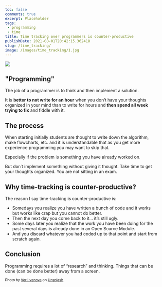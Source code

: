 ```yaml
---
toc: false
comments: true
excerpt: Placeholder 
tags:
 - programming
 - time
title: Time tracking over programmers is counter-productive
publishDate: 2021-08-01T20:42:15.362418
slug: /time_tracking/
image: /images/time_tracking/1.jpg
---
```


![](/images/time_tracking/1.jpg)

## "Programming"

The job of a programmer is to think and then implement a solution.

It is **better to not write for an hour** when you don’t have your thoughts organized in your mind than to write for hours and **then spend all week trying to fix** and fiddle with it.

## The process

When starting initially students are thought to write down the algorithm, make flowcharts, etc. and it is understandable that as you get more experience programming you may want to skip that.

Especially if the problem is something you have already worked on.

But don’t implement something without giving it thought. Take time to get your thoughts organized. You are not sitting in an exam.

## Why time-tracking is counter-productive?

The reason I say time-tracking is counter-productive is:
- Somedays you realize you have written a bunch of code and it works but works like crap but you cannot do better.
- Then the next day you come back to it... it’s still ugly.
- Some days later you realize that the work you have been doing for the past several days is already done in an Open Source Module.
- And you discard whatever you had coded up to that point and start from scratch again.

## Conclusion

Programming requires a lot of “research” and thinking. Things that can be done (can be done better) away from a screen.

<sub>Photo by <a href="https://unsplash.com/@veri_ivanova?utm_source=unsplash&amp;utm_medium=referral&amp;utm_content=creditCopyText">Veri Ivanova</a> on <a href="https://unsplash.com/s/photos/time-tracking?utm_source=unsplash&amp;utm_medium=referral&amp;utm_content=creditCopyText">Unsplash</a></sub>